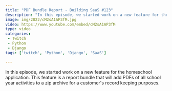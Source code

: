 ```yaml
---
title: "PDF Bundle Report - Building SaaS #123"
description: "In this episode, we started work on a new feature for the homeschool application. This feature is a report bundle that will add PDFs of all school year activities to a zip archive for a customer's record keeping purposes."
image: img/2022/cM2sA1AP3fM.jpg
video: https://www.youtube.com/embed/cM2sA1AP3fM
type: video
categories:
 - Twitch
 - Python
 - Django
tags: ['twitch', 'Python', 'Django', 'SaaS']

---
```


In this episode, we started work on a new feature for the homeschool application. This feature is a report bundle that will add PDFs of all school year activities to a zip archive for a customer's record keeping purposes.
